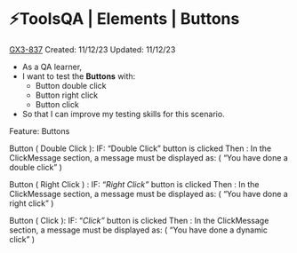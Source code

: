 # ⚡️ToolsQA | Elements | Buttons

[GX3-837](https://upexgalaxy30.atlassian.net/browse/GX3-837) Created: 11/12/23 Updated: 11/12/23

-   As a QA learner,
-   I want to test the **Buttons** with:
    -   Button double click
    -   Button right click
    -   Button click
-   So that I can improve my testing skills for this scenario.

Feature: Buttons

Button ( Double Click ): IF: “Double Click” button is clicked Then : In the ClickMessage section, a message must be displayed as: ( “You have done a
double click” )

Button ( Right Click ) : IF: “_Right Click”_ button is clicked Then : In the ClickMessage section, a message must be displayed as: ( “You have done a
right click” )

Button ( Click ): IF: “_Click”_ button is clicked Then : In the ClickMessage section, a message must be displayed as: ( “You have done a dynamic
click” )
